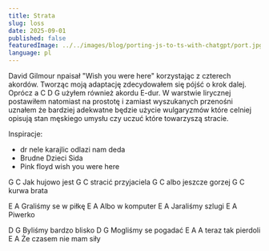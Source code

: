 ```yaml
---
title: Strata
slug: loss
date: 2025-09-01
published: false
featuredImage: ../../images/blog/porting-js-to-ts-with-chatgpt/port.jpg
language: pl
---
```


David Gilmour npaisał "Wish you were here" korzystając z czterech akordów. Tworząc moją adaptację zdecydowałem się pójść o krok dalej. Oprócz a C D G użyłem również akordu E-dur. W warstwie lirycznej postawiłem natomiast na prostotę i zamiast wyszukanych przenośni uznałem że bardziej adekwatne będzie użycie wulgaryzmów które celniej opisują stan męskiego umysłu czy uczuć które towarzyszą stracie.

Inspiracje:
- dr nele karajlic odlazi nam deda
- Brudne Dzieci Sida
- Pink floyd wish you were here

G          C
Jak hujowo jest
G       C
stracić przyjaciela
G            C
albo jeszcze gorzej
G C
kurwa brata

E           A
Graliśmy se w piłkę
E    A
Albo w komputer
E         A
Jaraliśmy szlugi
E A
Piwerko

D       G
Byliśmy bardzo blisko
D             G
Mogliśmy se pogadać
E       A
A teraz tak pierdoli
E         A
Że czasem nie mam siły
